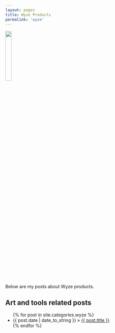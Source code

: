 ```yaml
---
layout: pages
title: Wyze Products
permalink: 'wyze'
---
```


<img class="category" src="http://www.stevencombs.com/images/design/wyze.svg" width="20%" />

Below are my posts about Wyze products.

## Art and tools related posts
<ul id="blog-posts" class="posts">
{% for post in site.categories.wyze %}
    <li><span>{{ post.date | date_to_string }} &raquo; </span><a href="{{ post.url }}">{{ post.title }}</a></li>
{% endfor %}
</ul>
